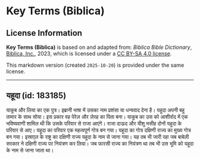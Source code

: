 # Key Terms (Biblica)

## License Information

**Key Terms (Biblica)** is based on and adapted from: _Biblica Bible Dictionary_, [Biblica, Inc.](https://www.biblica.com/), 2023, which is licensed under a [CC BY-SA 4.0 license](https://creativecommons.org/licenses/by-sa/4.0/legalcode.en).

This markdown version (created `2025-10-20`) is provided under the same license.



--------------------------------

## यहूदा (id: 183185)

याकूब और लिया का एक पुत्र। इब्रानी भाषा में उसका नाम प्रशंसा या धन्यवाद देना है। यहूदा अपनी बहू तामार के साथ सोया। इस प्रकार वह पेरेज़ और ज़ेरह का पिता बना। याकूब का उस को आशीर्वाद में एक भविष्यवाणी शामिल थी कि उसके परिवार से राजा आएंगे। राजा दाऊद और यीशु मसीह दोनों यहूदा के परिवार से आए। यहूदा का परिवार एक महत्वपूर्ण गोत्र बन गया। यहूदा का गोत्र दक्षिणी राज्य का मुख्य गोत्र बन गया। इस्राएल के राष्ट्र का दक्षिणी राज्य यहूदा के नाम से जाना गया। यह तब भी जारी रहा जब बाबेली सरकार ने दक्षिणी राज्य पर नियंत्रण कर लिया। जब फारसी राज्य का नियंत्रण था तब भी उस भूमि को यहूदा के नाम से जाना जाता था।



